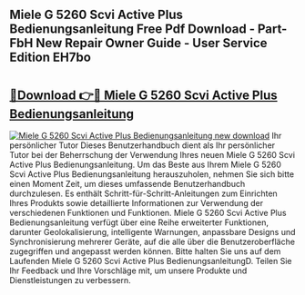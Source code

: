## Miele G 5260 Scvi Active Plus Bedienungsanleitung Free Pdf Download - Part-FbH New Repair Owner Guide - User Service Edition EH7bo

# <h2><a href="http://df62i9.blite.top/?on=Miele+G+5260+Scvi+Active+Plus+Bedienungsanleitung">🔗Download 👉🔴 Miele G 5260 Scvi Active Plus Bedienungsanleitung</a></h2>

[![Miele G 5260 Scvi Active Plus Bedienungsanleitung new download](https://i.imgur.com/lujVjoI.png)](http://df62i9.blite.top/?on=Miele+G+5260+Scvi+Active+Plus+Bedienungsanleitung)
Ihr persönlicher Tutor Dieses Benutzerhandbuch dient als Ihr persönlicher Tutor bei der Beherrschung der Verwendung Ihres neuen Miele G 5260 Scvi Active Plus Bedienungsanleitung. Um das Beste aus Ihrem Miele G 5260 Scvi Active Plus Bedienungsanleitung herauszuholen, nehmen Sie sich bitte einen Moment Zeit, um dieses umfassende Benutzerhandbuch durchzulesen. Es enthält Schritt-für-Schritt-Anleitungen zum Einrichten Ihres Produkts sowie detaillierte Informationen zur Verwendung der verschiedenen Funktionen und Funktionen. Miele G 5260 Scvi Active Plus Bedienungsanleitung verfügt über eine Reihe erweiterter Funktionen, darunter Geolokalisierung, intelligente Warnungen, anpassbare Designs und Synchronisierung mehrerer Geräte, auf die alle über die Benutzeroberfläche zugegriffen und angepasst werden können. Bitte halten Sie uns auf dem Laufenden Miele G 5260 Scvi Active Plus BedienungsanleitungD. Teilen Sie Ihr Feedback und Ihre Vorschläge mit, um unsere Produkte und Dienstleistungen zu verbessern.
